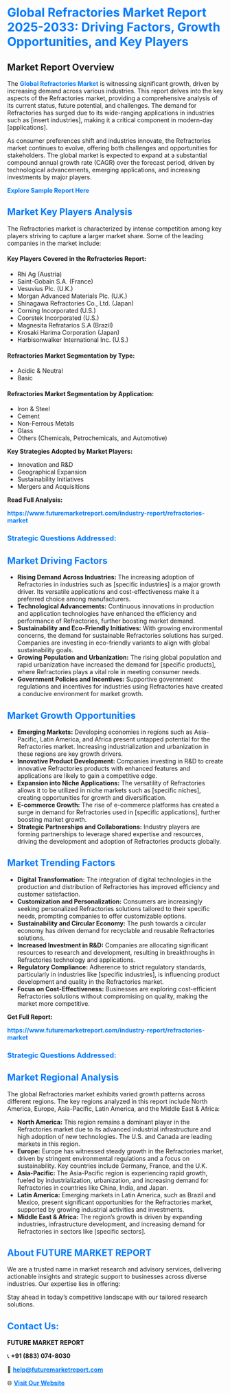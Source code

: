 <h1 style="color: #007BFF;">Global Refractories Market Report 2025-2033: Driving Factors, Growth Opportunities, and Key Players</h1>

<section id="overview">
<h2>Market Report Overview</h2>
<p>The <a href="https://www.futuremarketreport.com/industry-report/refractories-market" style="color: #007BFF; text-decoration: none;"><strong>Global Refractories Market</strong></a> is witnessing significant growth, driven by increasing demand across various industries. This report delves into the key aspects of the Refractories market, providing a comprehensive analysis of its current status, future potential, and challenges. The demand for Refractories has surged due to its wide-ranging applications in industries such as [insert industries], making it a critical component in modern-day [applications].</p>
<p>As consumer preferences shift and industries innovate, the Refractories market continues to evolve, offering both challenges and opportunities for stakeholders. The global market is expected to expand at a substantial compound annual growth rate (CAGR) over the forecast period, driven by technological advancements, emerging applications, and increasing investments by major players.</p>
</section>

<section id="overview">
<p><a href="https://www.futuremarketreport.com/request-sample/reportId=29549" style="color: #007BFF; text-decoration: none;"><strong>Explore Sample Report Here</strong></a></p>
</section>

<section id="key-players">
<h2 style="color: #007BFF;">Market Key Players Analysis</h2>
<p>The Refractories market is characterized by intense competition among key players striving to capture a larger market share. Some of the leading companies in the market include:</p>
<h4>Key Players Covered in the Refractories Report:</h4>
<ul><li>Rhi Ag (Austria)</li><li>Saint-Gobain S.A. (France)</li><li>Vesuvius Plc. (U.K.)</li><li>Morgan Advanced Materials Plc. (U.K.)</li><li>Shinagawa Refractories Co., Ltd. (Japan)</li><li>Corning Incorporated (U.S.)</li><li>Coorstek Incorporated (U.S.)</li><li>Magnesita Refratarios S.A (Brazil)</li><li>Krosaki Harima Corporation (Japan)</li><li>Harbisonwalker International Inc. (U.S.)</li></ul>
<h4>Refractories Market Segmentation by Type:</h4>
<ul><li>Acidic &amp; Neutral</li><li>Basic</li></ul>

<h4>Refractories Market Segmentation by Application:</h4>
<ul><li>Iron &amp; Steel</li><li>Cement</li><li>Non-Ferrous Metals</li><li>Glass</li><li>Others (Chemicals, Petrochemicals, and Automotive)</li></ul>
<p><strong>Key Strategies Adopted by Market Players:</strong></p>
<ul>
<li>Innovation and R&D</li>
<li>Geographical Expansion</li>
<li>Sustainability Initiatives</li>
<li>Mergers and Acquisitions</li>
</ul>
</section>

<section>
<p><strong>Read Full Analysis: </strong></p><a href="https://www.futuremarketreport.com/industry-report/refractories-market" style="color: #007BFF; text-decoration: none;"><strong>https://www.futuremarketreport.com/industry-report/refractories-market</strong></a>
<h3 style="color: #007BFF;">Strategic Questions Addressed:</h3>
</section>

<section id="driving-factors">
<h2 style="color: #007BFF;">Market Driving Factors</h2>
<ul>
<li><strong>Rising Demand Across Industries:</strong> The increasing adoption of Refractories in industries such as [specific industries] is a major growth driver. Its versatile applications and cost-effectiveness make it a preferred choice among manufacturers.</li>
<li><strong>Technological Advancements:</strong> Continuous innovations in production and application technologies have enhanced the efficiency and performance of Refractories, further boosting market demand.</li>
<li><strong>Sustainability and Eco-Friendly Initiatives:</strong> With growing environmental concerns, the demand for sustainable Refractories solutions has surged. Companies are investing in eco-friendly variants to align with global sustainability goals.</li>
<li><strong>Growing Population and Urbanization:</strong> The rising global population and rapid urbanization have increased the demand for [specific products], where Refractories plays a vital role in meeting consumer needs.</li>
<li><strong>Government Policies and Incentives:</strong> Supportive government regulations and incentives for industries using Refractories have created a conducive environment for market growth.</li>
</ul>
</section>

<section id="growth-opportunities">
<h2 style="color: #007BFF;">Market Growth Opportunities</h2>
<ul>
<li><strong>Emerging Markets:</strong> Developing economies in regions such as Asia-Pacific, Latin America, and Africa present untapped potential for the Refractories market. Increasing industrialization and urbanization in these regions are key growth drivers.</li>
<li><strong>Innovative Product Development:</strong> Companies investing in R&D to create innovative Refractories products with enhanced features and applications are likely to gain a competitive edge.</li>
<li><strong>Expansion into Niche Applications:</strong> The versatility of Refractories allows it to be utilized in niche markets such as [specific niches], creating opportunities for growth and diversification.</li>
<li><strong>E-commerce Growth:</strong> The rise of e-commerce platforms has created a surge in demand for Refractories used in [specific applications], further boosting market growth.</li>
<li><strong>Strategic Partnerships and Collaborations:</strong> Industry players are forming partnerships to leverage shared expertise and resources, driving the development and adoption of Refractories products globally.</li>
</ul>
</section>

<section id="trending-factors">
<h2 style="color: #007BFF;">Market Trending Factors</h2>
<ul>
<li><strong>Digital Transformation:</strong> The integration of digital technologies in the production and distribution of Refractories has improved efficiency and customer satisfaction.</li>
<li><strong>Customization and Personalization:</strong> Consumers are increasingly seeking personalized Refractories solutions tailored to their specific needs, prompting companies to offer customizable options.</li>
<li><strong>Sustainability and Circular Economy:</strong> The push towards a circular economy has driven demand for recyclable and reusable Refractories solutions.</li>
<li><strong>Increased Investment in R&D:</strong> Companies are allocating significant resources to research and development, resulting in breakthroughs in Refractories technology and applications.</li>
<li><strong>Regulatory Compliance:</strong> Adherence to strict regulatory standards, particularly in industries like [specific industries], is influencing product development and quality in the Refractories market.</li>
<li><strong>Focus on Cost-Effectiveness:</strong> Businesses are exploring cost-efficient Refractories solutions without compromising on quality, making the market more competitive.</li>
</ul>
</section>

<section>
<p><strong>Get Full Report: </strong></p><a href="https://www.futuremarketreport.com/industry-report/refractories-market" style="color: #007BFF; text-decoration: none;"><strong>https://www.futuremarketreport.com/industry-report/refractories-market</strong></a>
<h3 style="color: #007BFF;">Strategic Questions Addressed:</h3>
</section>


<section id="regional-analysis">
<h2 style="color: #007BFF;">Market Regional Analysis</h2>
<p>The global Refractories market exhibits varied growth patterns across different regions. The key regions analyzed in this report include North America, Europe, Asia-Pacific, Latin America, and the Middle East & Africa:</p>
<ul>
<li><strong>North America:</strong> This region remains a dominant player in the Refractories market due to its advanced industrial infrastructure and high adoption of new technologies. The U.S. and Canada are leading markets in this region.</li>
<li><strong>Europe:</strong> Europe has witnessed steady growth in the Refractories market, driven by stringent environmental regulations and a focus on sustainability. Key countries include Germany, France, and the U.K.</li>
<li><strong>Asia-Pacific:</strong> The Asia-Pacific region is experiencing rapid growth, fueled by industrialization, urbanization, and increasing demand for Refractories in countries like China, India, and Japan.</li>
<li><strong>Latin America:</strong> Emerging markets in Latin America, such as Brazil and Mexico, present significant opportunities for the Refractories market, supported by growing industrial activities and investments.</li>
<li><strong>Middle East & Africa:</strong> The region’s growth is driven by expanding industries, infrastructure development, and increasing demand for Refractories in sectors like [specific sectors].</li>
</ul>
</section>

<footer>
<h2 style="color: #007BFF;">About FUTURE MARKET REPORT</h2>
<p>We are a trusted name in market research and advisory services, delivering actionable insights and strategic support to businesses across diverse industries. Our expertise lies in offering:</p>

<p>Stay ahead in today’s competitive landscape with our tailored research solutions.</p>

<h2 style="color: #007BFF;">Contact Us:</h2>
<p><strong>FUTURE MARKET REPORT</strong></p>
<p>📞 <strong>+91 (883) 074-8030</strong></p>
<p>📧 <strong><a href="mailto:help@futuremarketreport.com" style="color: #007BFF;">help@futuremarketreport.com</a></strong></p>
<p>🌐 <strong><a href="https://www.futuremarketreport.com/" style="color: #007BFF;">Visit Our Website</a></strong></p>
</footer>